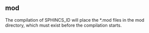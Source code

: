 <!-- README.md file for mod directory of SPHINCS_ID -->

## mod

The compilation of SPHINCS_ID will place the \*.mod files in the mod directory, which must exist before the compilation starts.
